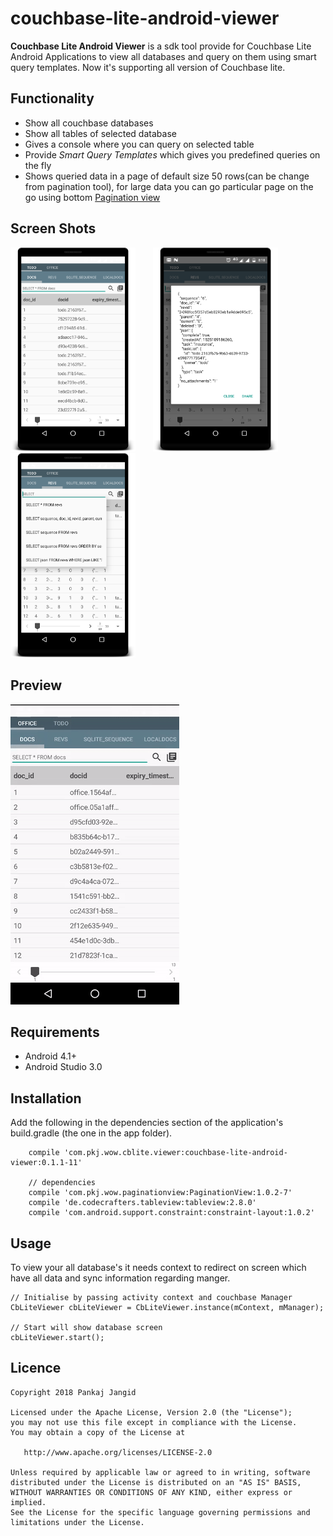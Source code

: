 # couchbase-lite-android-viewer

**Couchbase Lite Android Viewer** is a sdk tool provide for Couchbase Lite Android Applications to view all databases and query on them using smart query templates. Now it's supporting all version of Couchbase lite.

## Functionality
- Show all couchbase databases
- Show all tables of selected database
- Gives a console where you can query on selected table
- Provide *Smart Query Templates* which gives you predefined queries on the fly
- Shows queried data in a page of default size 50 rows(can be change from pagination tool), for large data you can go particular page on the go using bottom [Pagination view](https://pkjvit.github.io/PaginationView/)


## Screen Shots

<div>
<img src="https://github.com/pkjvit/couchbase-lite-android-viewer/blob/master/screenshots/cblite_viewer_01.png" width="200">
<img width="20">
<img src="https://github.com/pkjvit/couchbase-lite-android-viewer/blob/master/screenshots/cblite_viewer_02.png" width="200">
<img width="20">
<img src="https://github.com/pkjvit/couchbase-lite-android-viewer/blob/master/screenshots/cblite_viewer_03.png" width="200">
</div>

## Preview
![CbliteViewer](https://github.com/pkjvit/couchbase-lite-android-viewer/blob/master/screenshots/cblite_viewer_250x.gif)

## Requirements

- Android 4.1+
- Android Studio 3.0

## Installation

Add the following in the dependencies section of the application's build.gradle (the one in the app folder).

```
    compile 'com.pkj.wow.cblite.viewer:couchbase-lite-android-viewer:0.1.1-11'
    
    // dependencies
    compile 'com.pkj.wow.paginationview:PaginationView:1.0.2-7'
    compile 'de.codecrafters.tableview:tableview:2.8.0'
    compile 'com.android.support.constraint:constraint-layout:1.0.2'
```

## Usage

To view your all database's it needs context to redirect on screen which have all data and sync information regarding manger.

```
// Initialise by passing activity context and couchbase Manager
CbLiteViewer cbLiteViewer = CbLiteViewer.instance(mContext, mManager);
                
// Start will show database screen
cbLiteViewer.start();
```


## Licence
    Copyright 2018 Pankaj Jangid

    Licensed under the Apache License, Version 2.0 (the "License");
    you may not use this file except in compliance with the License.
    You may obtain a copy of the License at

       http://www.apache.org/licenses/LICENSE-2.0

    Unless required by applicable law or agreed to in writing, software
    distributed under the License is distributed on an "AS IS" BASIS,
    WITHOUT WARRANTIES OR CONDITIONS OF ANY KIND, either express or implied.
    See the License for the specific language governing permissions and
    limitations under the License.
